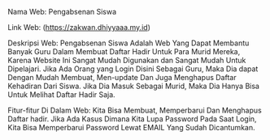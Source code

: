 Nama Web: Pengabsenan Siswa

Link Web: (https://zakwan.dhiyyaaa.my.id)

Deskripsi Web: Pengabsenan Siswa Adalah Web Yang Dapat Membantu Banyak Guru Dalam Membuat Daftar Hadir Untuk Para Murid Mereka, Karena Website Ini Sangat Mudah Digunakan dan Sangat Mudah Untuk Dipelajari. Jika Ada Orang yang Login Disini Sebagai Guru, Maka Dia dapat Dengan Mudah Membuat, Men-update Dan Juga Menghapus Daftar Kehadiran Dari Siswa. Jika Dia Masuk Sebagai Murid, Maka Dia Hanya Bisa Untuk Melihat Daftar Hadir Saja.

Fitur-fitur Di Dalam Web: Kita Bisa Membuat, Memperbarui Dan Menghapus Daftar hadir. Jika Ada Kasus Dimana Kita Lupa Password Pada Saat Login, Kita Bisa Memperbarui Password Lewat EMAIL Yang Sudah Dicantumkan.

